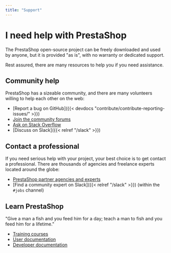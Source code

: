 ```yaml
---
title: "Support"
---
```


# I need help with PrestaShop

The PrestaShop open-source project can be freely downloaded and used by anyone, but it is provided "as is", with no warranty or dedicated support. 

Rest assured, there are many resources to help you if you need assistance.

## Community help

PrestaShop has a sizeable community, and there are many volunteers willing to help each other on the web:

* [Report a bug on GitHub]({{< devdocs "contribute/contribute-reporting-issues/" >}})
* [Join the community forums](https://www.prestashop.com/forums/)
* [Ask on Stack Overflow](https://stackoverflow.com/questions/tagged/prestashop)
* [Discuss on Slack]({{< relref "/slack" >}})

## Contact a professional

If you need serious help with your project, your best choice is to get contact a professional. There are thousands of agencies and freelance experts located around the globe:

* [PrestaShop partner agencies and experts](https://www.prestashop.com/experts)
* [Find a community expert on Slack]({{< relref "/slack" >}}) (within the `#jobs` channel)

## Learn PrestaShop

"Give a man a fish and you feed him for a day; teach a man to fish and you feed him for a lifetime."

* [Training courses](https://www.prestashop.com/training)
* [User documentation](https://docs.prestashop-project.org/)
* [Developer documentation](https://devdocs.prestashop.com)

